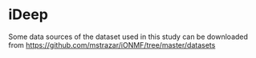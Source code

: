 # iDeep

Some data sources of the dataset used in this study can be downloaded from <a href=https://github.com/mstrazar/iONMF/tree/master/datasets>https://github.com/mstrazar/iONMF/tree/master/datasets</a><br>
